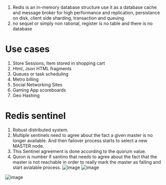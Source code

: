 1. Redis is an in-memory database structure use it as a database cache and message broker for high performance and replication, persistance on disk, client side sharding, transaction and queuing.
2. no sequel or simply non rational, register is no table and there is no database

# Use cases
1. Store Sessions, Item stored in shopping cart
2. Html, Json HTML fragments
3. Queues or task scheduling
4. Metro billing 
5. Social Networking Sites
6. Gaming App scoreboards
7. Geo Hashing

# Redis sentinel
1. Robust distributed system.
2. Multiple sentinels need to agree about the fact a given master is no longer available. And then failover process starts to select a new MASTER node.
3. This Sentinel agreement is done according to the quorum value.
4. Quron is number if santino that needs to agree about the fact that the master is not reachable in order to really mark the master as failing and start avialable process.
![image](https://user-images.githubusercontent.com/43002915/141262080-dbd44485-a33e-4bec-8f74-d2bfec536ca7.png)
![image](https://user-images.githubusercontent.com/43002915/141262463-6c35883b-70e0-47f8-92f5-357fedfa34a3.png)


![image](https://user-images.githubusercontent.com/43002915/141264588-71ca92d0-e5a8-4359-a762-61856535b7ae.png)
